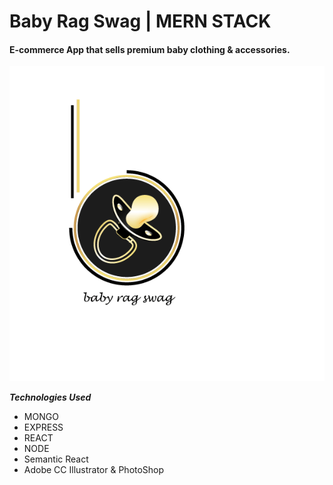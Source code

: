 <!-- font: metronova -->
# Baby Rag Swag | MERN STACK 
#### E-commerce App that sells premium baby clothing & accessories. 
![alt text](https://github.com/kguerre/Baby-Rag-Swag/blob/master/br_swag.gif "Baby Rag Swag")

**_Technologies Used_**
- MONGO 
- EXPRESS 
- REACT 
- NODE
- Semantic React
- Adobe CC Illustrator & PhotoShop 



